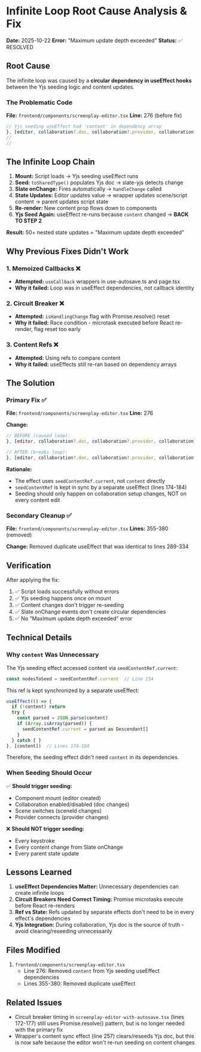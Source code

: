 # Infinite Loop Root Cause Analysis & Fix

**Date:** 2025-10-22
**Error:** "Maximum update depth exceeded"
**Status:** ✅ RESOLVED

## Root Cause

The infinite loop was caused by a **circular dependency in useEffect hooks** between the Yjs seeding logic and content updates.

### The Problematic Code

**File:** `frontend/components/screenplay-editor.tsx`
**Line:** 276 (before fix)

```typescript
// Yjs seeding useEffect had 'content' in dependency array
}, [editor, collaboration?.doc, collaboration?.provider, collaboration?.sceneId, content])
//                                                                                  ^^^^^^^
//                                                                          THIS CAUSED THE LOOP
```

## The Infinite Loop Chain

1. **Mount:** Script loads → Yjs seeding useEffect runs
2. **Seed:** `toSharedType()` populates Yjs doc → slate-yjs detects change
3. **Slate onChange:** Fires automatically → `handleChange` called
4. **State Updates:** Editor updates value → wrapper updates scene/script content → parent updates script state
5. **Re-render:** New content prop flows down to components
6. **Yjs Seed Again:** useEffect re-runs because `content` changed → **BACK TO STEP 2**

**Result:** 50+ nested state updates = "Maximum update depth exceeded"

## Why Previous Fixes Didn't Work

### 1. Memoized Callbacks ❌
- **Attempted:** `useCallback` wrappers in use-autosave.ts and page.tsx
- **Why it failed:** Loop was in useEffect dependencies, not callback identity

### 2. Circuit Breaker ❌
- **Attempted:** `isHandlingChange` flag with Promise.resolve() reset
- **Why it failed:** Race condition - microtask executed before React re-render, flag reset too early

### 3. Content Refs ❌
- **Attempted:** Using refs to compare content
- **Why it failed:** useEffects still re-ran based on dependency arrays

## The Solution

### Primary Fix ✅

**File:** `frontend/components/screenplay-editor.tsx`
**Line:** 276

**Change:**
```typescript
// BEFORE (caused loop):
}, [editor, collaboration?.doc, collaboration?.provider, collaboration?.sceneId, content])

// AFTER (breaks loop):
}, [editor, collaboration?.doc, collaboration?.provider, collaboration?.sceneId])
```

**Rationale:**
- The effect uses `seedContentRef.current`, not `content` directly
- `seedContentRef` is kept in sync by a separate useEffect (lines 174-184)
- Seeding should only happen on collaboration setup changes, NOT on every content edit

### Secondary Cleanup ✅

**File:** `frontend/components/screenplay-editor.tsx`
**Lines:** 355-380 (removed)

**Change:** Removed duplicate useEffect that was identical to lines 289-334

## Verification

After applying the fix:
1. ✅ Script loads successfully without errors
2. ✅ Yjs seeding happens once on mount
3. ✅ Content changes don't trigger re-seeding
4. ✅ Slate onChange events don't create circular dependencies
5. ✅ No "Maximum update depth exceeded" error

## Technical Details

### Why `content` Was Unnecessary

The Yjs seeding effect accessed content via `seedContentRef.current`:

```typescript
const nodesToSeed = seedContentRef.current  // Line 234
```

This ref is kept synchronized by a separate useEffect:

```typescript
useEffect(() => {
  if (!content) return
  try {
    const parsed = JSON.parse(content)
    if (Array.isArray(parsed)) {
      seedContentRef.current = parsed as Descendant[]
    }
  } catch { }
}, [content])  // Lines 174-184
```

Therefore, the seeding effect didn't need `content` in its dependencies.

### When Seeding Should Occur

✅ **Should trigger seeding:**
- Component mount (editor created)
- Collaboration enabled/disabled (doc changes)
- Scene switches (sceneId changes)
- Provider connects (provider changes)

❌ **Should NOT trigger seeding:**
- Every keystroke
- Every content change from Slate onChange
- Every parent state update

## Lessons Learned

1. **useEffect Dependencies Matter:** Unnecessary dependencies can create infinite loops
2. **Circuit Breakers Need Correct Timing:** Promise microtasks execute before React re-renders
3. **Ref vs State:** Refs updated by separate effects don't need to be in every effect's dependencies
4. **Yjs Integration:** During collaboration, Yjs doc is the source of truth - avoid clearing/reseeding unnecessarily

## Files Modified

1. `frontend/components/screenplay-editor.tsx`
   - Line 276: Removed `content` from Yjs seeding useEffect dependencies
   - Lines 355-380: Removed duplicate useEffect

## Related Issues

- Circuit breaker timing in `screenplay-editor-with-autosave.tsx` (lines 172-177) still uses Promise.resolve() pattern, but is no longer needed with the primary fix
- Wrapper's content sync effect (line 257) clears/reseeds Yjs doc, but this is now safe because the editor won't re-run seeding on content changes
